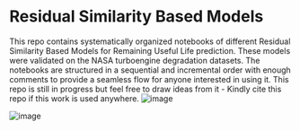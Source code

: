 # Residual Similarity Based Models
This repo contains systematically organized notebooks of different Residual Similarity Based Models for Remaining Useful Life prediction. 
These models were validated on the NASA turboengine degradation datasets.
The notebooks are structured in a sequential and incremental order with enough comments to provide a seamless flow for anyone interested in using it.
This repo is still in progress but feel free to draw ideas from it - Kindly cite this repo if this work is used anywhere.
![image](https://github.com/Ogunfool/ImprovedResidualSimilarityBasedModels-RULPrediction/assets/92188038/223e8bda-10b0-409c-93f8-87fe10b53d83)

![image](https://github.com/Ogunfool/ImprovedResidualSimilarityBasedModels-RULPrediction/assets/92188038/11d1a0f4-990a-472b-92f6-c1cc96357e7f)


